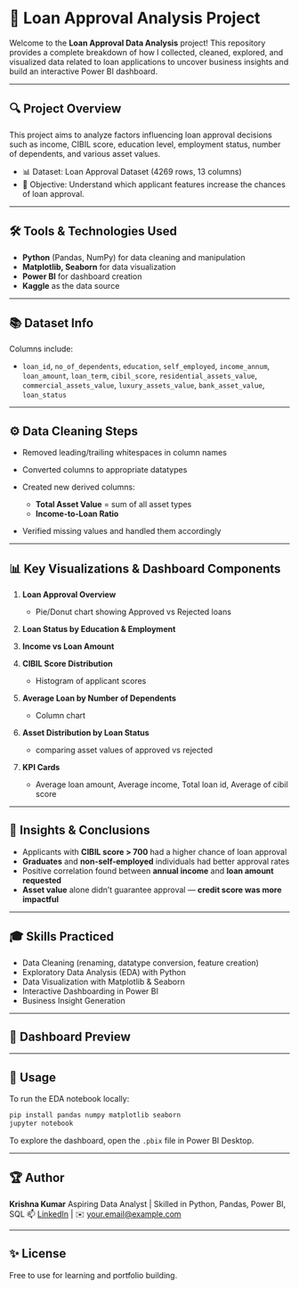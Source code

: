# 🏦 Loan Approval Analysis Project

Welcome to the **Loan Approval Data Analysis** project! This repository provides a complete breakdown of how I collected, cleaned, explored, and visualized data related to loan applications to uncover business insights and build an interactive Power BI dashboard.

---

## 🔍 Project Overview

This project aims to analyze factors influencing loan approval decisions such as income, CIBIL score, education level, employment status, number of dependents, and various asset values.

* 📊 Dataset: Loan Approval Dataset (4269 rows, 13 columns)
* 📌 Objective: Understand which applicant features increase the chances of loan approval.

---

## 🛠️ Tools & Technologies Used

* **Python** (Pandas, NumPy) for data cleaning and manipulation
* **Matplotlib, Seaborn** for data visualization
* **Power BI** for dashboard creation
* **Kaggle** as the data source

---

## 📚 Dataset Info

Columns include:

* `loan_id`, `no_of_dependents`, `education`, `self_employed`, `income_annum`,
  `loan_amount`, `loan_term`, `cibil_score`, `residential_assets_value`,
  `commercial_assets_value`, `luxury_assets_value`, `bank_asset_value`, `loan_status`

---

## ⚙️ Data Cleaning Steps

* Removed leading/trailing whitespaces in column names
* Converted columns to appropriate datatypes
* Created new derived columns:

  * **Total Asset Value** = sum of all asset types
  * **Income-to-Loan Ratio**
* Verified missing values and handled them accordingly

---

## 📊 Key Visualizations & Dashboard Components

1. **Loan Approval Overview**

   * Pie/Donut chart showing Approved vs Rejected loans

2. **Loan Status by Education & Employment**

3. **Income vs Loan Amount**

4. **CIBIL Score Distribution**

   * Histogram of applicant  scores

5. **Average Loan by Number of Dependents**

   * Column chart

6. **Asset Distribution by Loan Status**

   * comparing asset values of approved vs rejected

7. **KPI Cards**

   * Average loan amount, Average income, Total loan id, Average of cibil score

---

## 🧠 Insights & Conclusions

* Applicants with **CIBIL score > 700** had a higher chance of loan approval
* **Graduates** and **non-self-employed** individuals had better approval rates
* Positive correlation found between **annual income** and **loan amount requested**
* **Asset value** alone didn’t guarantee approval — **credit score was more impactful**

---

## 🎓 Skills Practiced

* Data Cleaning (renaming, datatype conversion, feature creation)
* Exploratory Data Analysis (EDA) with Python
* Data Visualization with Matplotlib & Seaborn
* Interactive Dashboarding in Power BI
* Business Insight Generation

---

## 📸 Dashboard Preview


---

## 💼 Usage

To run the EDA notebook locally:

```bash
pip install pandas numpy matplotlib seaborn
jupyter notebook
```

To explore the dashboard, open the `.pbix` file in Power BI Desktop.

---

## 🏆 Author

**Krishna Kumar**
Aspiring Data Analyst | Skilled in Python, Pandas, Power BI, SQL
📫 [LinkedIn](https://www.linkedin.com/in/krishna-k-361225277/) | ✉️ [your.email@example.com](krishnakumar995088.email@example.com)

---

## ✨ License

Free to use for learning and portfolio building. 

 
